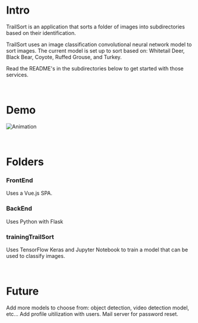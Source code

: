 # Intro

TrailSort is an application that sorts a folder of images into subdirectories based on their identification.

TrailSort uses an image classification convolutional neural network model to sort images. The current model is set up to sort based on: Whitetail Deer, Black Bear, Coyote, Ruffed Grouse, and Turkey.

Read the README's in the subdirectories below to get started with those services.

<br>

# Demo

![Animation](demo/animation.gif)


<br>

# Folders

### FrontEnd

Uses a Vue.js SPA.

### BackEnd

Uses Python with Flask

### trainingTrailSort

Uses TensorFlow Keras and Jupyter Notebook to train a model that can be used to classify images.

<br>

# Future

Add more models to choose from: object detection, video detection model, etc...
Add profile uitilization with users. Mail server for password reset.